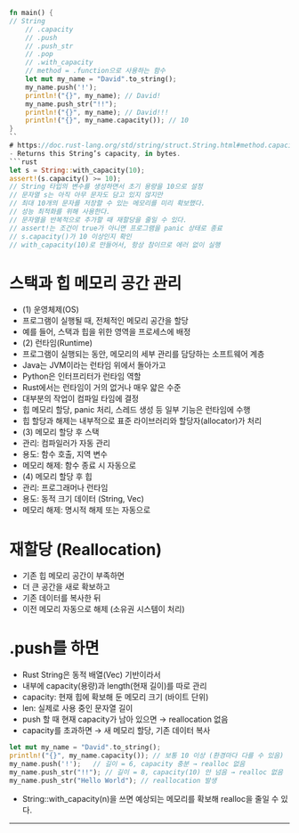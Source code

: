 ```rust
fn main() {
// String
    // .capacity
    // .push
    // .push_str
    // .pop
    // .with_capacity
    // method = .function으로 사용하는 함수
    let mut my_name = "David".to_string();
    my_name.push('!');
    println!("{}", my_name); // David!
    my_name.push_str("!!");
    println!("{}", my_name); // David!!!
    println!("{}", my_name.capacity()); // 10
}
``
# https://doc.rust-lang.org/std/string/struct.String.html#method.capacity
- Returns this String’s capacity, in bytes.
```rust
let s = String::with_capacity(10);
assert!(s.capacity() >= 10);
// String 타입의 변수를 생성하면서 초기 용량을 10으로 설정
// 문자열 s는 아직 아무 문자도 담고 있지 않지만
// 최대 10개의 문자를 저장할 수 있는 메모리를 미리 확보했다.
// 성능 최적화를 위해 사용한다.
// 문자열을 반복적으로 추가할 때 재할당을 줄일 수 있다.
// assert!는 조건이 true가 아니면 프로그램을 panic 상태로 종료
// s.capacity()가 10 이상인지 확인
// with_capacity(10)로 만들어서, 항상 참이므로 에러 없이 실행
```
# 스택과 힙 메모리 공간 관리
- (1) 운영체제(OS)
- 프로그램이 실행될 때, 전체적인 메모리 공간을 할당
- 예를 들어, 스택과 힙을 위한 영역을 프로세스에 배정
- (2) 런타임(Runtime)
- 프로그램이 실행되는 동안, 메모리의 세부 관리를 담당하는 소프트웨어 계층
- Java는 JVM이라는 런타임 위에서 돌아가고
- Python은 인터프리터가 런타임 역할
- Rust에서는 런타임이 거의 없거나 매우 얇은 수준
- 대부분의 작업이 컴파일 타임에 결정
- 힙 메모리 할당, panic 처리, 스레드 생성 등 일부 기능은 런타임에 수행
- 힙 할당과 해제는 내부적으로 표준 라이브러리와 할당자(allocator)가 처리
- (3) 메모리 할당 후 스택
- 관리: 컴파일러가 자동 관리
- 용도: 함수 호출, 지역 변수
- 메모리 해제: 함수 종료 시 자동으로
- (4) 메모리 할당 후 힙
- 관리: 프로그래머나 런타임
- 용도: 동적 크기 데이터 (String, Vec)
- 메모리 해제: 명시적 해제 또는 자동으로
# 재할당 (Reallocation)
- 기존 힙 메모리 공간이 부족하면
- 더 큰 공간을 새로 확보하고
- 기존 데이터를 복사한 뒤
- 이전 메모리 자동으로 해제 (소유권 시스템이 처리)
# .push를 하면
- Rust String은 동적 배열(Vec<u8>) 기반이라서
- 내부에 capacity(용량)과 length(현재 길이)를 따로 관리
- capacity: 현재 힙에 확보해 둔 메모리 크기 (바이트 단위)
- len: 실제로 사용 중인 문자열 길이
- push 할 때 현재 capacity가 남아 있으면 → reallocation 없음
- capacity를 초과하면 → 새 메모리 할당, 기존 데이터 복사
```rust
let mut my_name = "David".to_string();
println!("{}", my_name.capacity()); // 보통 10 이상 (환경마다 다를 수 있음)
my_name.push('!');   // 길이 = 6, capacity 충분 → realloc 없음
my_name.push_str("!!"); // 길이 = 8, capacity(10) 안 넘음 → realloc 없음
my_name.push_str("Hello World"); // reallocation 발생
```
- String::with_capacity(n)을 쓰면 예상되는 메모리를 확보해 realloc을 줄일 수 있다.
---
